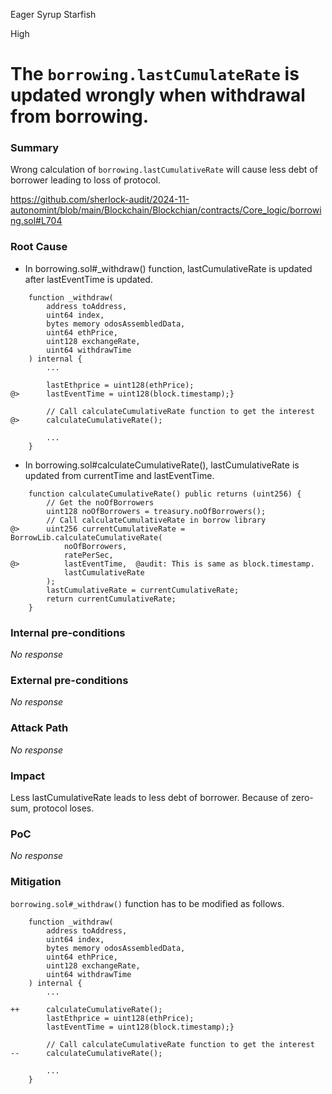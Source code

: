 Eager Syrup Starfish

High

# The `borrowing.lastCumulateRate` is updated wrongly when withdrawal from borrowing.

### Summary

Wrong calculation of `borrowing.lastCumulativeRate` will cause less debt of borrower leading to loss of protocol.

https://github.com/sherlock-audit/2024-11-autonomint/blob/main/Blockchain/Blockchian/contracts/Core_logic/borrowing.sol#L704

### Root Cause

- In borrowing.sol#_withdraw() function, lastCumulativeRate is updated after lastEventTime is updated.
```solidity
    function _withdraw(
        address toAddress,
        uint64 index,
        bytes memory odosAssembledData,
        uint64 ethPrice,
        uint128 exchangeRate,
        uint64 withdrawTime
    ) internal {
        ...

        lastEthprice = uint128(ethPrice);
@>      lastEventTime = uint128(block.timestamp);}

        // Call calculateCumulativeRate function to get the interest
@>      calculateCumulativeRate();

        ...
    }
```
- In borrowing.sol#calculateCumulativeRate(), lastCumulativeRate is updated from currentTime and lastEventTime.
```solidity
    function calculateCumulativeRate() public returns (uint256) {
        // Get the noOfBorrowers
        uint128 noOfBorrowers = treasury.noOfBorrowers();
        // Call calculateCumulativeRate in borrow library
@>      uint256 currentCumulativeRate = BorrowLib.calculateCumulativeRate(
            noOfBorrowers,
            ratePerSec,
@>          lastEventTime,  @audit: This is same as block.timestamp.
            lastCumulativeRate
        );
        lastCumulativeRate = currentCumulativeRate;
        return currentCumulativeRate;
    }
```

### Internal pre-conditions

_No response_

### External pre-conditions

_No response_

### Attack Path

_No response_

### Impact

Less lastCumulativeRate leads to less debt of borrower. Because of zero-sum, protocol loses.


### PoC

_No response_

### Mitigation

`borrowing.sol#_withdraw()` function has to be modified as follows.
```solidity
    function _withdraw(
        address toAddress,
        uint64 index,
        bytes memory odosAssembledData,
        uint64 ethPrice,
        uint128 exchangeRate,
        uint64 withdrawTime
    ) internal {
        ...

++      calculateCumulativeRate();
        lastEthprice = uint128(ethPrice);
        lastEventTime = uint128(block.timestamp);}

        // Call calculateCumulativeRate function to get the interest
--      calculateCumulativeRate();

        ...
    }
```